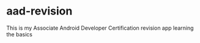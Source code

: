 # aad-revision
This is my Associate Android Developer Certification revision app  learning the basics
